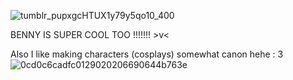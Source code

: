 ![tumblr_pupxgcHTUX1y79y5qo10_400](https://github.com/user-attachments/assets/2111d557-8293-4cf0-8812-01c9f1a2270d)




BENNY IS SUPER COOL TOO !!!!!!! >v<

Also I like making characters (cosplays) somewhat canon hehe : 3
![0cd0c6cadfc0129020206690644b763e](https://github.com/user-attachments/assets/902cf542-2a0a-4695-82d2-f75ec0358539)



